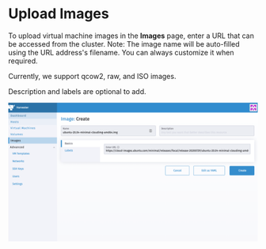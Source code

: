 # Upload Images

To upload virtual machine images in the **Images** page, enter a URL that can be accessed from the cluster. Note: The image name will be auto-filled using the URL address's filename. You can always customize it when required.

Currently, we support qcow2, raw, and ISO images.

Description and labels are optional to add.

![](./assets/upload-image.png)
